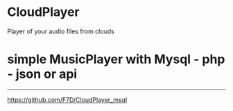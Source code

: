 # CloudPlayer
Player of your audio files from clouds
# simple MusicPlayer with Mysql - php - json or api
---------------

https://github.com/F7D/CloudPlayer_msql





#
